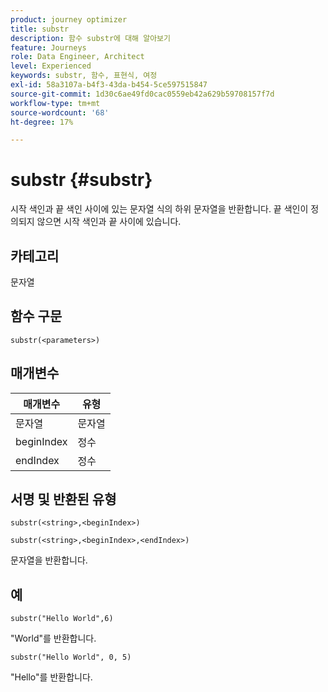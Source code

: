 ```yaml
---
product: journey optimizer
title: substr
description: 함수 substr에 대해 알아보기
feature: Journeys
role: Data Engineer, Architect
level: Experienced
keywords: substr, 함수, 표현식, 여정
exl-id: 58a3107a-b4f3-43da-b454-5ce597515847
source-git-commit: 1d30c6ae49fd0cac0559eb42a629b59708157f7d
workflow-type: tm+mt
source-wordcount: '68'
ht-degree: 17%

---
```


# substr {#substr}

시작 색인과 끝 색인 사이에 있는 문자열 식의 하위 문자열을 반환합니다. 끝 색인이 정의되지 않으면 시작 색인과 끝 사이에 있습니다.

## 카테고리

문자열

## 함수 구문

`substr(<parameters>)`

## 매개변수

| 매개변수 | 유형 |
|-------------|----------|
| 문자열 | 문자열 |
| beginIndex | 정수 |
| endIndex | 정수 |

## 서명 및 반환된 유형

`substr(<string>,<beginIndex>)`

`substr(<string>,<beginIndex>,<endIndex>)`

문자열을 반환합니다.

## 예

`substr("Hello World",6)`

&quot;World&quot;를 반환합니다.

`substr("Hello World", 0, 5)`

&quot;Hello&quot;를 반환합니다.
